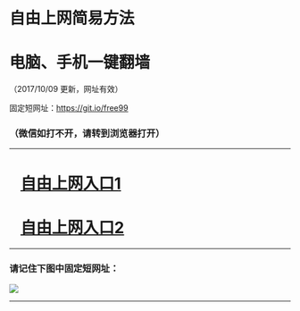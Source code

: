 ﻿# 自由上网简易方法

# 电脑、手机一键翻墙

（2017/10/09 更新，网址有效）

固定短网址：https://git.io/free99

### （微信如打不开，请转到浏览器打开）


***





# &nbsp;&nbsp; <a href="http://ft1159830597.fwq-tz-1001.info/fwqtz01.html?t=100900131118 " target="_blank">自由上网入口1</a>
# &nbsp;&nbsp; <a href="http://ft2595131333.fwq-tz-1002.info/fwqtz02.html?t=10090019752 " target="_blank">自由上网入口2</a>
***

### 请记住下图中固定短网址：

<img src="https://s3-us-west-2.amazonaws.com/fwq-1001/yjfq-20170905okok.png" /> 


***

